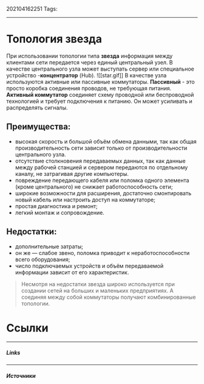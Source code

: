 202104162251
Tags:
___
# Топология звезда
При использовании топологии типа **звезда** информация между клиентами сети передается через единый центральный узел. В качестве центрального узла может выступать сервер или специальное устройство -**концентратор** (Hub).
![[star.gif]]
В качестве узла используются активные или пассивные коммутаторы. **Пассивный** - это просто коробка соединения проводов, не требующая питания. 
**Активный коммутатор** соединяет схему проводной или беспроводной технологией и требует подключения к питанию. Он может усиливать и распределять сигналы.

## **Преимущества:**
-   высокая скорость и большой объём обмена данными, так как общая производительность сети зависит только от производительности центрального узла.
-   отсутствие столкновения передаваемых данных, так как данные между рабочей станцией и сервером передаются по отдельному каналу, не затрагивая другие компьютеры.
-   повреждение передающего кабеля или поломка одного элемента (кроме центрального) не снижает работоспособность сети;
-   широкие возможности для расширения, достаточно смонтировать новый кабель или настроить доступ на коммутаторе;
-   простая диагностика и ремонт;
-   легкий монтаж и сопровождение.

## **Недостатки:**
-   дополнительные затраты;
-   он же — слабое звено, поломка приводит к неработоспособности всего оборудования;
-   число подключаемых устройств и объём передаваемой информации зависит от его характеристик.

>Несмотря на недостатки звезда широко используется при создании сетей на больших и маленьких предприятиях. А соединяя между собой коммутаторы получают комбинированные топологии.



# Ссылки
___
##### Links


---
##### Источники
